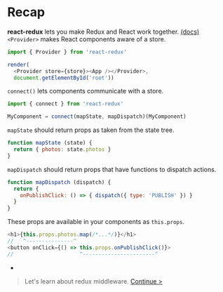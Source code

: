 # Recap

**react-redux** lets you make Redux and React work together. [(docs)](http://redux.js.org/docs/basics/UsageWithReact.html) `<Provider>` makes React components aware of a store.

```js
import { Provider } from 'react-redux'

render(
  <Provider store={store}><App /></Provider>,
  document.getElementById('root'))
```

`connect()` lets components communicate with a store.

```js
import { connect } from 'react-redux'

MyComponent = connect(mapState, mapDispatch)(MyComponent)
```

`mapState` should return props as taken from the state tree.

```js
function mapState (state) {
  return { photos: state.photos }
}
```

`mapDispatch` should return props that have functions to dispatch actions.

```js
function mapDispatch (dispatch) {
  return {
    onPublishClick: () => { dispatch({ type: 'PUBLISH' }) }
  }
}
```

These props are available in your components as `this.props`.

```js
<h1>{this.props.photos.map(/*...*/)}</h1>
//   ^---------------^
<button onClick={() => this.props.onPublishClick()}>
//                     ^-----------------------^
```

-

> Let's learn about redux middleware. [Continue >](../middleware/README.md)
